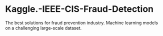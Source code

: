 # Kaggle.-IEEE-CIS-Fraud-Detection
The best solutions for fraud prevention industry. Machine learning models on a challenging large-scale dataset.
